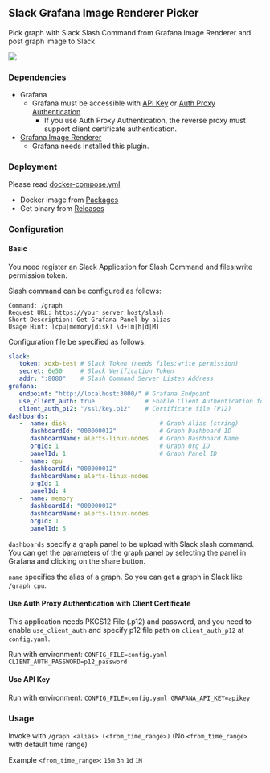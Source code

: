 ## Slack Grafana Image Renderer Picker

Pick graph with Slack Slash Command from Grafana Image Renderer and post graph image to Slack.

![](https://lifememoryteam.github.io/slack-grafana-image-renderer-picker/grasla.gif)

### Dependencies

- Grafana
  - Grafana must be accessible with [API Key](https://grafana.com/docs/grafana/latest/http_api/auth/) or [Auth Proxy Authentication](https://grafana.com/docs/grafana/latest/auth/auth-proxy/#auth-proxy-authentication)
    - If you use Auth Proxy Authentication, the reverse proxy must support client certificate authentication.
- [Grafana Image Renderer](https://grafana.com/grafana/plugins/grafana-image-renderer)
  - Grafana needs installed this plugin.

### Deployment

Please read [docker-compose.yml](https://github.com/lifememoryteam/slack-grafana-image-renderer-picker/blob/master/docker-compose.yml)

- Docker image from [Packages](https://github.com/lifememoryteam/slack-grafana-image-renderer-picker/packages)
- Get binary from [Releases](https://github.com/lifememoryteam/slack-grafana-image-renderer-picker/releases)


### Configuration

#### Basic

You need register an Slack Application for Slash Command and files:write permission token.

Slash command can be configured as follows:

```text
Command: /graph
Request URL: https://your_server_host/slash
Short Description: Get Grafana Panel by alias
Usage Hint: [cpu|memory|disk] \d+[m|h|d|M]
```

Configuration file be specified as follows:

```yaml
slack:
   token: xoxb-test # Slack Token (needs files:write permission)
   secret: 6e50     # Slack Verification Token
   addr: ":8080"    # Slash Command Server Listen Address
grafana:
   endpoint: "http://localhost:3000/" # Grafana Endpoint
   use_client_auth: true              # Enable Client Authentication for Auth Proxy
   client_auth_p12: "/ssl/key.p12"    # Certificate file (P12)
dashboards:
   -  name: disk                          # Graph Alias (string)
      dashboardId: "000000012"            # Graph Dashboard ID
      dashboardName: alerts-linux-nodes   # Graph Dashboard Name
      orgId: 1                            # Graph Org ID
      panelId: 1                          # Graph Panel ID
   -  name: cpu
      dashboardId: "000000012"
      dashboardName: alerts-linux-nodes
      orgId: 1
      panelId: 4
   -  name: memory
      dashboardId: "000000012"
      dashboardName: alerts-linux-nodes
      orgId: 1
      panelId: 5
```

`dashboards` specify a graph panel to be upload with Slack slash command. You can get the parameters of the graph panel by selecting the panel in Grafana and clicking on the share button.

`name` specifies the alias of a graph. So you can get a graph in Slack like `/graph cpu`.

#### Use Auth Proxy Authentication with Client Certificate

This application needs PKCS12 File (.p12) and password, and you need to enable `use_client_auth` and specify p12 file path on `client_auth_p12` at `config.yaml`.

Run with environment: `CONFIG_FILE=config.yaml CLIENT_AUTH_PASSWORD=p12_password`

#### Use API Key 

Run with environment: `CONFIG_FILE=config.yaml GRAFANA_API_KEY=apikey`

### Usage

Invoke with `/graph <alias> (<from_time_range>)` (No `<from_time_range>` with default time range)

Example `<from_time_range>`: `15m` `3h` `1d` `1M`